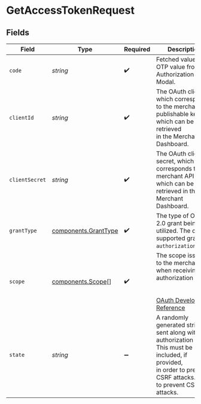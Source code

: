 # GetAccessTokenRequest


## Fields

| Field                                                                                                                                                                   | Type                                                                                                                                                                    | Required                                                                                                                                                                | Description                                                                                                                                                             | Example                                                                                                                                                                 |
| ----------------------------------------------------------------------------------------------------------------------------------------------------------------------- | ----------------------------------------------------------------------------------------------------------------------------------------------------------------------- | ----------------------------------------------------------------------------------------------------------------------------------------------------------------------- | ----------------------------------------------------------------------------------------------------------------------------------------------------------------------- | ----------------------------------------------------------------------------------------------------------------------------------------------------------------------- |
| `code`                                                                                                                                                                  | *string*                                                                                                                                                                | :heavy_check_mark:                                                                                                                                                      | Fetched value using OTP value from the Authorization Modal.                                                                                                             | 7GSjMRSHs6Ak7C_zvVW6P2IhZOHxMK7HZKW1fMX85ms                                                                                                                             |
| `clientId`                                                                                                                                                              | *string*                                                                                                                                                                | :heavy_check_mark:                                                                                                                                                      | The OAuth client ID, which corresponds to the merchant publishable key, which can be retrieved<br/>in the Merchant Dashboard.<br/>                                      | 8fd9diIy59sj.IraJdeIgmdsO.fd233434fg2c616cgo932aa6e1e4fc627a9385045gr395222a127gi93c595rg4                                                                              |
| `clientSecret`                                                                                                                                                          | *string*                                                                                                                                                                | :heavy_check_mark:                                                                                                                                                      | The OAuth client secret, which corresponds the merchant API key, which can be retrieved in the<br/>Merchant Dashboard.<br/>                                             | 23ee7ec7301779eaff451d7c6f6cba322499e3c0ec752f800c72a8f99217e3a8                                                                                                        |
| `grantType`                                                                                                                                                             | [components.GrantType](../../models/components/granttype.md)                                                                                                            | :heavy_check_mark:                                                                                                                                                      | The type of OAuth 2.0 grant being utilized. The only supported grant is `authorization_code`.                                                                           | authorization_code                                                                                                                                                      |
| `scope`                                                                                                                                                                 | [components.Scope](../../models/components/scope.md)[]                                                                                                                  | :heavy_check_mark:                                                                                                                                                      | The scope issued to the merchant when receiving an authorization code.<br/><br/><br/>[OAuth Developer Reference](https://help.bolt.com/developers/references/bolt-oauth/#scopes) |                                                                                                                                                                         |
| `state`                                                                                                                                                                 | *string*                                                                                                                                                                | :heavy_minus_sign:                                                                                                                                                      | A randomly generated string sent along with an authorization code. This must be included, if provided,<br/>in order to prevent CSRF attacks. used to prevent CSRF attacks.<br/> | xyzABC123                                                                                                                                                               |